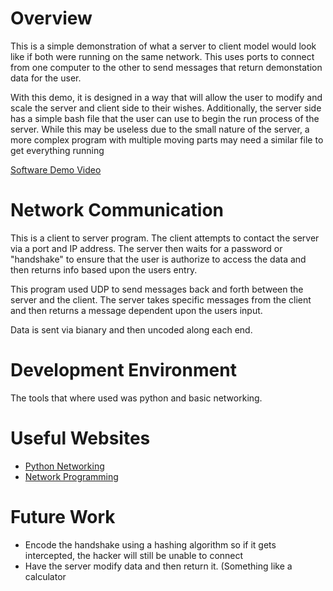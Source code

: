 # Overview

This is a simple demonstration of what a server to client model would look like if both were running on the same network. This uses ports to connect from one computer to the other to send messages that return demonstation data for the user.

With this demo, it is designed in a way that will allow the user to modify and scale the server and client side to their wishes. Additionally, the server side has a simple bash file that the user can use to begin the run process of the server. While this may be useless due to the small nature of the server, a more complex program with multiple moving parts may need a similar file to get everything running

[Software Demo Video]([http://youtube.link.goes.here](https://youtu.be/2DYttLCXo-U))

# Network Communication

This is a client to server program. The client attempts to contact the server via a port and IP address. The server then waits for a password or "handshake" to ensure that the user is authorize to access the data and then returns info based upon the users entry.

This program used UDP to send messages back and forth between the server and the client. The server takes specific messages from the client and then returns a message dependent upon the users input.

Data is sent via bianary and then uncoded along each end.

# Development Environment

The tools that where used was python and basic networking.

# Useful Websites
* [Python Networking](https://www.tutorialspoint.com/python/python_networking.htm)
* [Network Programming](https://www.youtube.com/watch?v=FGdiSJakIS4&ab_channel=freeCodeCamp.org)

# Future Work

* Encode the handshake using a hashing algorithm so if it gets intercepted, the hacker will still be unable to connect
* Have the server modify data and then return it. (Something like a calculator
